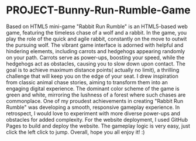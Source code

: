 # PROJECT-Bunny-Run-Rumble-Game
Based on HTML5 mini-game
"Rabbit Run Rumble" is an HTML5-based web game, featuring the timeless chase of a wolf and a rabbit. In the game, you play the role of the quick and agile rabbit, constantly on the move to outwit the pursuing wolf. The vibrant game interface is adorned with helpful and hindering elements, including carrots and hedgehogs appearing randomly on your path. Carrots serve as power-ups, boosting your speed, while the hedgehogs act as obstacles, causing you to slow down upon contact. The goal is to achieve maximum distance points( actually no limit), a thrilling challenge that will keep you on the edge of your seat. I drew inspiration from classic animal chase stories, aiming to transform them into an engaging digital experience. The dominant color scheme of the game is green and white, mirroring the lushness of a forest where such chases are commonplace. One of my proudest achievements in creating "Rabbit Run Rumble" was developing a smooth, responsive gameplay experience. In retrospect, I would love to experiment with more diverse power-ups and obstacles for added complexity.  For the website deployment, I used GitHub Pages to build and deploy the website.
The gameplay logic is very easy, just click the left click to jump. Overall, hope you all enjoy it! :)
